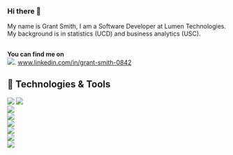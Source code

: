 ### Hi there 👋

<!--
**ggsmith842/ggsmith842** is a ✨ _special_ ✨ repository because its `README.md` (this file) appears on your GitHub profile.

Here are some ideas to get you started:

- 🔭 I’m currently working on ...
- 🌱 I’m currently learning ...
- 👯 I’m looking to collaborate on ...
- 🤔 I’m looking for help with ...
- 💬 Ask me about ...
- 📫 How to reach me: ...
- 😄 Pronouns: ...
- ⚡ Fun fact: ...
-->

My name is Grant Smith, I am a Software Developer at Lumen Technologies. My background is in statistics (UCD) and business analytics (USC). <br>
##
**You can find me on** <br> [![](https://img.shields.io/badge/LinkedIn-0077B5?style=for-the-badge&logo=linkedin&logoColor=white)](www.linkedin.com/in/grant-smith-0842). www.linkedin.com/in/grant-smith-0842

## 🔧 Technologies & Tools
![](https://img.shields.io/badge/Python-3776AB?style=for-the-badge&logo=python&logoColor=white) ![](https://img.shields.io/badge/scikit_learn-F7931E?style=for-the-badge&logo=scikit-learn&logoColor=white) <br>
![](https://img.shields.io/badge/PostgreSQL-316192?style=for-the-badge&logo=postgresql&logoColor=white) <br>
![](https://img.shields.io/badge/R-276DC3?style=for-the-badge&logo=r&logoColor=white) <br>
![](https://img.shields.io/badge/Julia-9558B2?style=for-the-badge&logo=julia&logoColor=white) <br>
![](https://img.shields.io/badge/MongoDB-4EA94B?style=for-the-badge&logo=mongodb&logoColor=white) <br>
![](https://img.shields.io/badge/Google_Cloud-4285F4?style=for-the-badge&logo=google-cloud&logoColor=white) <br>
![](https://img.shields.io/badge/Apache_Spark-FFFFFF?style=for-the-badge&logo=apachespark&logoColor=#E35A16)
